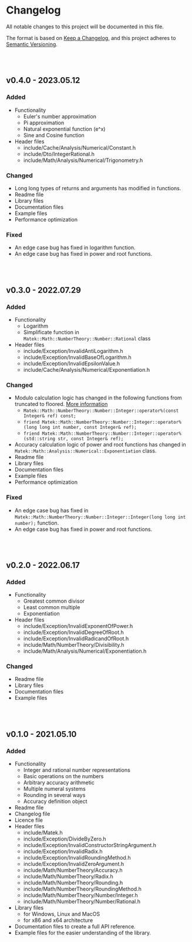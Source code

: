 # Changelog

All notable changes to this project will be documented in this file.

The format is based on [Keep a Changelog](https://keepachangelog.com/en/1.0.0/),
and this project adheres to [Semantic Versioning](https://semver.org/spec/v2.0.0.html).



<br/><br/>

## v0.4.0 - 2023.05.12

### Added
- Functionality
	- Euler's number approximation
	- Pi approximation
	- Natural exponential function (e^x)
	- Sine and Cosine function
- Header files
	- include/Cache/Analysis/Numerical/Constant.h
	- include/Dto/IntegerRational.h
	- include/Math/Analysis/Numerical/Trigonometry.h

### Changed
- Long long types of returns and arguments has modified in functions.
- Readme file
- Library files
- Documentation files
- Example files
- Performance optimization

### Fixed
- An edge case bug has fixed in logarithm function.
- An edge case bug has fixed in power and root functions.



<br/><br/>

## v0.3.0 - 2022.07.29

### Added
- Functionality
	- Logarithm
	- Simplificate function in `Matek::Math::NumberTheory::Number::Rational` class
- Header files
	- include/Exception/InvalidAntiLogarithm.h
	- include/Exception/InvalidBaseOfLogarithm.h
	- include/Exception/InvalidEpsilonValue.h
	- include/Cache/Analysis/Numerical/Exponentiation.h

### Changed
- Modulo calculation logic has changed in the following functions from truncated to floored. [More information](https://en.wikipedia.org/wiki/Modulo_operation)
	- `Matek::Math::NumberTheory::Number::Integer::operator%(const Integer& ref) const;`
	- `friend Matek::Math::NumberTheory::Number::Integer::operator%(long long int number, const Integer& ref);`
	- `friend Matek::Math::NumberTheory::Number::Integer::operator%(std::string str, const Integer& ref);`
- Accuracy calculation logic of power and root functions has changed in `Matek::Math::Analysis::Numerical::Exponentiation` class.
- Readme file
- Library files
- Documentation files
- Example files
- Performance optimization

### Fixed
- An edge case bug has fixed in `Matek::Math::NumberTheory::Number::Integer::Integer(long long int number);` function.
- An edge case bug has fixed in power and root functions.



<br/><br/>

## v0.2.0 - 2022.06.17

### Added
- Functionality
	- Greatest common divisor
	- Least common multiple
	- Exponentiation
- Header files
	- include/Exception/InvalidExponentOfPower.h
	- include/Exception/InvalidDegreeOfRoot.h
	- include/Exception/InvalidRadicandOfRoot.h
	- include/Math/NumberTheory/Divisibility.h
	- include/Math/Analysis/Numerical/Exponentiation.h

### Changed
- Readme file
- Library files
- Documentation files
- Example files



<br/><br/>

## v0.1.0 - 2021.05.10

### Added
- Functionality
	- Integer and rational number representations
	- Basic operations on the numbers
	- Arbitrary accuracy arithmetic
	- Multiple numeral systems
	- Rounding in several ways
	- Accuracy definition object
- Readme file
- Changelog file
- Licence file
- Header files
	- include/Matek.h
	- include/Exception/DivideByZero.h
	- include/Exception/InvalidConstructorStringArgument.h
	- include/Exception/InvalidRadix.h
	- include/Exception/InvalidRoundingMethod.h
	- include/Exception/InvalidZeroArgument.h
	- include/Math/NumberTheory/Accuracy.h
	- include/Math/NumberTheory/Radix.h
	- include/Math/NumberTheory/Rounding.h
	- include/Math/NumberTheory/RoundingMethod.h
	- include/Math/NumberTheory/Number/Integer.h
	- include/Math/NumberTheory/Number/Rational.h
- Library files
	- for Windows, Linux and MacOS
	- for x86 and x64 architecture
- Documentation files to create a full API reference.
- Example files for the easier understanding of the library.